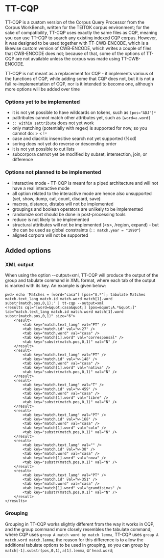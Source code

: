 # TT-CQP

TT-CQP is a custom version of the Corpus Query Processor from the Corpus WorkBench, written for 
the TEITOK corpus environment; for the sake of 
compatibility, TT-CQP uses exactly the same files as CQP, meaning you can use TT-CQP to search any
existing indexed CQP corpus. However, it was designed to be used together with TT-CWB-ENCODE, which
is a likewise custom version of CWB-ENCODE, which writes a couple of files that CWB-ENCODE does not;
because of that, some of the options of TT-CQP are not available unless the corpus was made using 
TT-CWB-ENCODE.

TT-CQP is not meant as a replacement for CQP - it implements various of the functions of CQP, while
adding some that CQP does not, but it is not a full re-implementation of CQP, nor is it intended to
become one, although more options will be added over time

### Options yet to be implemented

* it is not yet possible to have wildcards on tokens, such as `[pos="ADJ"]*`
* pattributes cannot match other attributes yet, such as `[word=a.word]`
* `:: within sattribute` does not yet work
* only matching (potentially with regex) is supported for now, so you cannot do: > < !=
* case and diacritic insensitive search not yet supported (%cd)
* soring does not yet do reverse or descending order
* it is not yet possible to cut lists
* subcorpora cannot yet be modified by subset, intersection, join, or difference

### Options not planned to be implemented

* interactive mode - TT-CQP is meant for a piped architecture and will not have a real interactive mode
* all option related to the interactive mode are hence also unsupported (set, show, dump, cat, count, discard, save)
* macros, distance, distabs will not be implemented
* groupings and boolean operators are unlikely to be implemented
* randomize sort should be done in post-processing tools
* reduce is not likely to be implemented
* structural attributes will not be implemented (&lt;s&gt;, /region, expand) - but the can be used as global constraints (`:: match.year = "1990"`)
* aligned corpora will not be supported

## Added options

### XML output

When using the option --output=xml, TT-CQP will produce the output of the group and tabulate command in XML format,
where each tab of the output is marked with its key. An example is given below:

```
pwd> echo 'Matches = [word="casa"] [pos="A.*"]; tabulate Matches match.text_lang match.id match.word match[1].word substr(match.pos,0,1);' | tt-cqp --output=xml
<results cql="[word=&quot;casa&quot;] [pos=&quot;A.*&quot;]" tab="match.text_lang match.id match.word match[1].word substr(match.pos,0,1)" size="6">
	<result>
		<tab key="match.text_lang" val="PT" />
		<tab key="match.id" val="w-27" />
		<tab key="match.word" val="casa" />
		<tab key="match[1].word" val="corresponsal" />
		<tab key="substr(match.pos,0,1)" val="N" />
	</result>
	<result>
		<tab key="match.text_lang" val="PT" />
		<tab key="match.id" val="w-148" />
		<tab key="match.word" val="casa" />
		<tab key="match[1].word" val="nativa" />
		<tab key="substr(match.pos,0,1)" val="N" />
	</result>
	<result>
		<tab key="match.text_lang" val="T" />
		<tab key="match.id" val="w-459" />
		<tab key="match.word" val="casa" />
		<tab key="match[1].word" val="libre" />
		<tab key="substr(match.pos,0,1)" val="N" />
	</result>
	<result>
		<tab key="match.text_lang" val="PT" />
		<tab key="match.id" val="w-168" />
		<tab key="match.word" val="casa" />
		<tab key="match[1].word" val="solo" />
		<tab key="substr(match.pos,0,1)" val="N" />
	</result>
	<result>
		<tab key="match.text_lang" val="" />
		<tab key="match.id" val="w-38" />
		<tab key="match.word" val="casa" />
		<tab key="match[1].word" val="nova" />
		<tab key="substr(match.pos,0,1)" val="N" />
	</result>
	<result>
		<tab key="match.text_lang" val="PT" />
		<tab key="match.id" val="w-351" />
		<tab key="match.word" val="casa" />
		<tab key="match[1].word" val="grandisimas" />
		<tab key="substr(match.pos,0,1)" val="N" />
	</result>
</results>
```

### Grouping

Grouping in TT-CQP works slightly different from the way it works in CQP, and the group command more closely 
resembles the tabulate command; where CQP uses `group A match word by match lemma`, TT-CQP uses 
`group A match.word match.lemma`; the reason for this difference is to allow the additional tabulate options to 
be used in grouping, so you can group by `match[-1].substr(pos,0,1)`, `a[1].lemma`, or `head.word`;

 